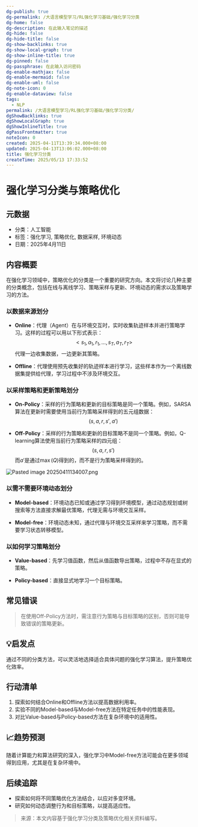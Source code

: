 ```yaml
---
dg-publish: true
dg-permalink: /大语言模型学习/RL强化学习基础/强化学习分类
dg-home: false
dg-description: 在此输入笔记的描述
dg-hide: false
dg-hide-title: false
dg-show-backlinks: true
dg-show-local-graph: true
dg-show-inline-title: true
dg-pinned: false
dg-passphrase: 在此输入访问密码
dg-enable-mathjax: false
dg-enable-mermaid: false
dg-enable-uml: false
dg-note-icon: 0
dg-enable-dataview: false
tags:
  - NLP
permalink: /大语言模型学习/RL强化学习基础/强化学习分类/
dgShowBacklinks: true
dgShowLocalGraph: true
dgShowInlineTitle: true
dgPassFrontmatter: true
noteIcon: 0
created: 2025-04-11T13:39:34.000+08:00
updated: 2025-04-13T13:06:02.000+08:00
title: 强化学习分类
createTime: 2025/05/13 17:33:52
---
```




# 强化学习分类与策略优化

## 元数据
- 分类：人工智能
- 标签：强化学习, 策略优化, 数据采样, 环境动态
- 日期：2025年4月11日


## 内容概要
在强化学习领域中，策略优化的分类是一个重要的研究方向。本文将讨论几种主要的分类概念，包括在线与离线学习、策略采样与更新、环境动态的需求以及策略学习的方法。

### 以数据来源划分
- **Online**：代理（Agent）在与环境交互时，实时收集轨迹样本并进行策略学习。这样的过程可以用以下形式表示：
  $$
  <s_1, a_1, r_1, \ldots, s_T, a_T, r_T>
  $$
  代理一边收集数据，一边更新其策略。
  
- **Offline**：代理使用预先收集好的轨迹样本进行学习，这些样本作为一个离线数据集提供给代理，学习过程中不涉及环境交互。


### 以采样策略和更新策略划分
- **On-Policy**：采样的行为策略和更新的目标策略是同一个策略。例如，SARSA算法在更新时需要使用当前行为策略采样得到的五元组数据：
  $$
  (s, a, r, s', a')
  $$

- **Off-Policy**：采样的行为策略和更新的目标策略不是同一个策略。例如，Q-learning算法使用当前行为策略采样的四元组：
  $$
  (s, a, r, s')
  $$
  而$a'$是通过$\max(Q)$得到的，而不是行为策略采样得到的。

![Pasted image 20250411134007.png](/img/user/%E9%99%84%E4%BB%B6/Pasted%20image%2020250411134007.png)


### 以需不需要环境动态划分
- **Model-based**：环境动态已知或通过学习得到环境模型，通过动态规划或树搜索等方法直接求解最优策略，代理无需与环境交互采样。

- **Model-free**：环境动态未知，通过代理与环境交互采样来学习策略，而不需要学习状态转移模型。


### 以如何学习策略划分
- **Value-based**：先学习值函数，然后从值函数导出策略，过程中不存在显式的策略。

- **Policy-based**：直接显式地学习一个目标策略。


## 常见错误
> 在使用Off-Policy方法时，需注意行为策略与目标策略的区别，否则可能导致错误的策略更新。


## 💡启发点
通过不同的分类方法，可以灵活地选择适合具体问题的强化学习算法，提升策略优化效率。


## 行动清单
1. 探索如何结合Online和Offline方法以提高数据利用率。
2. 实验不同的Model-based与Model-free方法在特定任务中的性能表现。
3. 对比Value-based与Policy-based方法在复杂环境中的适用性。


## 📈趋势预测
随着计算能力和算法研究的深入，强化学习中Model-free方法可能会在更多领域得到应用，尤其是在复杂环境中。


## 后续追踪
- 探索如何将不同策略优化方法结合，以应对多变环境。
- 研究如何动态调整行为和目标策略，以提高适应性。

> 来源：本文内容基于强化学习分类及策略优化相关资料编写。
